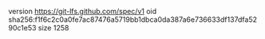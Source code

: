 version https://git-lfs.github.com/spec/v1
oid sha256:f1f6c2c0a0fe7ac87476a5719bb1dbca0da387a6e736633df137dfa5290c1e53
size 1258
